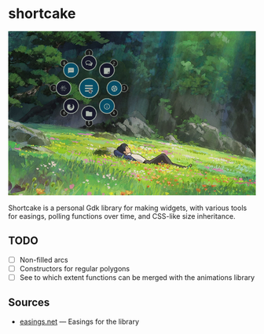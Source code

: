 # shortcake

![An example widget made with Shortcake](/info/demo_screenshot.png)

Shortcake is a personal Gdk library for making widgets, with various tools for easings, polling functions over time, and CSS-like size inheritance.

## TODO

- [ ] Non-filled arcs
- [ ] Constructors for regular polygons
- [ ] See to which extent functions can be merged with the animations library

## Sources

- [easings.net](https://easings.net/) — Easings for the library
